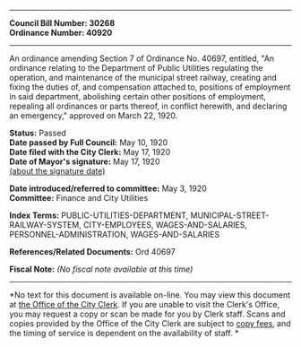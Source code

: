 * * * * *  
  
**Council Bill Number: [](#h0)[](#h2)30268**   
**Ordinance Number: 40920**  
  
* * * * *  
  
An ordinance amending Section 7 of Ordinance No. 40697, entitled, "An ordinance relating to the Department of Public Utilities regulating the operation, and maintenance of the municipal street railway, creating and fixing the duties of, and compensation attached to, positions of employment in said department, abolishing certain other positions of employment, repealing all ordinances or parts thereof, in conflict herewith, and declaring an emergency," approved on March 22, 1920.  
  
**Status:** Passed   
**Date passed by Full Council:** May 10, 1920   
**Date filed with the City Clerk:** May 17, 1920   
**Date of Mayor's signature:** May 17, 1920   
[(about the signature date)](/~public/approvaldate.htm)   
  
  
**Date introduced/referred to committee:** May 3, 1920   
**Committee:** Finance and City Utilities   
  
**Index Terms:** PUBLIC-UTILITIES-DEPARTMENT, MUNICIPAL-STREET-RAILWAY-SYSTEM, CITY-EMPLOYEES, WAGES-AND-SALARIES, PERSONNEL-ADMINISTRATION, WAGES-AND-SALARIES  
  
**References/Related Documents:** Ord 40697  
  
**Fiscal Note:** *(No fiscal note available at this time)*  
  
* * * * *  
  
*No text for this document is available on-line. You may view this document at [the Office of the City Clerk](http://www.seattle.gov/leg/clerk/contactUs.htm). If you are unable to visit the Clerk's Office, you may request a copy or scan be made for you by Clerk staff. Scans and copies provided by the Office of the City Clerk are subject to [copy fees](http://clerk.seattle.gov/~public/clerkfees.htm), and the timing of service is dependent on the availability of staff. *  
  
  
